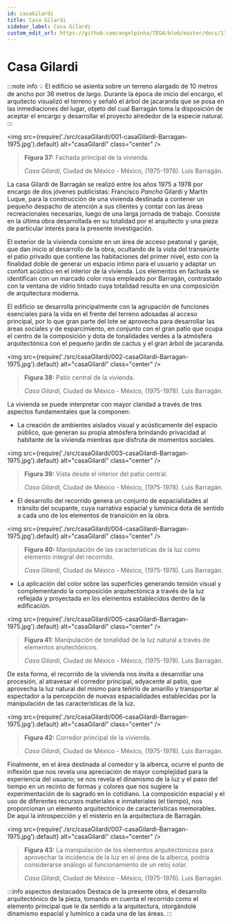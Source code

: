 ```yaml
---
id: casaGilardi
title: Casa Gilardi
sidebar_label: Casa Gilardi
custom_edit_url: https://github.com/angelpinha/TEGA/blob/master/docs/13-casaGilardi.md
---
```


# Casa Gilardi

:::note info
💡 El edificio se asienta sobre un terreno alargado de 10 metros de ancho por 36 metros de largo. Durante la época de inicio del encargo, el arquitecto visualizó el terreno y señaló el árbol de jacaranda que se posa en las inmediaciones del lugar, objeto del cual Barragán toma la disposición de aceptar el encargo y desarrollar el proyecto alrededor de la especie natural.
:::

<img src={require('./src/casaGilardi/001-casaGilardi-Barragan-1975.jpg').default} alt="casaGilardi" class="center" />

<!-- ![casaGilardi](./src/casaGilardi/001-casaGilardi-Barragan-1975.jpg) -->

> **Figura 37:**
> Fachada principal de la vivienda.
>
> *Casa Gilardi*,
> Ciudad de México - México,
> (1975-1978).
> Luis Barragán.

La casa Gilardi de Barragán se realizó entre los años 1975 a 1978 por encargo de dos jóvenes publicistas: Francisco *Pancho* Gilardi y Martín Luque, para la construcción de una vivienda destinada a contener un pequeño despacho de atención a sus clientes y contar con las áreas recreacionales necesarias, luego de una larga jornada de trabajo. Consiste en la última obra desarrollada en su totalidad por el arquitecto y una pieza de particular interés para la presente investigación.

El exterior de la vivienda consiste en un área de acceso peatonal y garaje, que dan inicio al desarrollo de la obra, ocultando de la vista del transeúnte el patio privado que contiene las habitaciones del primer nivel, esto con la finalidad doble de generar un espacio íntimo para el usuario y adaptar un confort acústico en el interior de la vivienda. Los elementos en fachada se identifican con un marcado color rosa empleado por Barragán, contrastado con la ventana de vidrio tintado cuya totalidad resulta en una composición de arquitectura moderna.

<!-- PorHacer: Colocar un plano de planta donde se muestre la descripción, figura y fuente.-->

El edificio se desarrolla principalmente con la agrupación de funciones esenciales para la vida en el frente del terreno adosadas al acceso principal, por lo que gran parte del lote se aprovecha para desarrollar las áreas sociales y de esparcimiento, en conjunto con el gran patio que ocupa el centro de la composición y dota de tonalidades verdes a la atmósfera arquitectónica con el pequeño jardín de cactus y el gran árbol de jacaranda.

<img src={require('./src/casaGilardi/002-casaGilardi-Barragan-1975.jpg').default} alt="casaGilardi" class="center" />

<!-- ![casaGilardi](./src/casaGilardi/002-casaGilardi-Barragan-1975.jpg) -->

> **Figura 38:**
> Patio central de la vivienda.
>
> *Casa Gilardi*,
> Ciudad de México - México,
> (1975-1978).
> Luis Barragán.

La vivienda se puede interpretar con mayor claridad a través de tres aspectos fundamentales que la componen:

* La creación de ambientes aislados visual y acústicamente del espacio público, que generan su propia atmósfera brindando privacidad al habitante de la vivienda mientras que disfruta de momentos sociales.

<img src={require('./src/casaGilardi/003-casaGilardi-Barragan-1975.jpg').default} alt="casaGilardi" class="center" />

<!-- ![casaGilardi](./src/casaGilardi/003-casaGilardi-Barragan-1975.jpg) -->

> **Figura 39:**
> Vista desde el interior del patio central.
>
> *Casa Gilardi*,
> Ciudad de México - México,
> (1975-1978).
> Luis Barragán.

* El desarrollo del recorrido genera un conjunto de espacialidades al tránsito del ocupante, cuya narrativa espacial y lumínica dota de sentido a cada uno de los elementos de transición en la obra.

<img src={require('./src/casaGilardi/004-casaGilardi-Barragan-1975.jpg').default} alt="casaGilardi" class="center" />

<!-- ![casaGilardi](./src/casaGilardi/004-casaGilardi-Barragan-1975.jpg) -->

> **Figura 40:**
> Manipulación de las características de la luz como elemento integral del recorrido.
>
> *Casa Gilardi*,
> Ciudad de México - México,
> (1975-1978).
> Luis Barragán.

* La aplicación del color sobre las superficies generando tensión visual y complementando la composición arquitectónica a través de la luz reflejada y proyectada en los elementos establecidos dentro de la edificación.

<img src={require('./src/casaGilardi/005-casaGilardi-Barragan-1975.jpg').default} alt="casaGilardi" class="center" />

<!-- ![casaGilardi](./src/casaGilardi/005-casaGilardi-Barragan-1975.jpg) -->

> **Figura 41:**
> Manipulación de tonalidad de la luz natural a través de elementos aruitectónicos.
>
> *Casa Gilardi*,
> Ciudad de México - México,
> (1975-1978).
> Luis Barragán.

De esta forma, el recorrido de la vivienda nos invita a desarrollar una procesión, al atravesar el corredor principal, adyacente al patio, que aprovecha la luz natural del mismo para teñirlo de amarillo y transportar al espectador a la percepción de nuevas espacialidades establecidas por la manipulación de las características de la luz.

<img src={require('./src/casaGilardi/006-casaGilardi-Barragan-1975.jpg').default} alt="casaGilardi" class="center" />

<!-- ![casaGilardi](./src/casaGilardi/006-casaGilardi-Barragan-1975.jpg) -->

> **Figura 42:**
> Corredor principal de la vivienda.
>
> *Casa Gilardi*,
> Ciudad de México - México,
> (1975-1978).
> Luis Barragán.

Finalmente, en el área destinada al comedor y la alberca, ocurre el punto de inflexión que nos revela una apreciación de mayor complejidad para la experiencia del usuario; se nos revela el dinamismo de la luz y el paso del tiempo en un recinto de formas y colores que nos sugiere la experimentación de lo sagrado en lo cotidiano. La composición espacial y el uso de diferentes recursos materiales e inmateriales (el tiempo), nos proporcionan un elemento arquitectónico de características memorables. De aquí la introspección y el misterio en la arquitectura de Barragán.

<img src={require('./src/casaGilardi/007-casaGilardi-Barragan-1975.jpg').default} alt="casaGilardi" class="center" />

<!-- ![casaGilardi](./src/casaGilardi/007-casaGilardi-Barragan-1975.jpg) -->

<!-- PorHacer: colocar la nota de la imagen a pié de página -->

> **Figura 43:**
> La manipulación de los elementos arquitectónicos para aprovechar la incidencia de la luz en el área de la alberca, podría considerarse análogo al funcionamiento de un reloj solar.
> 
> *Casa Gilardi*,
> Ciudad de México - México,
> (1975-1978).
> Luis Barragán.

:::info aspectos destacados
Destaca de la presente obra, el desarrollo arquitectónico de la pieza, tomando en cuenta el recorrido como el elemento principal que le da sentido a la arquitectura, otorgándole dinamismo espacial y lumínico a cada una de las áreas.
:::